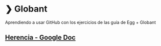 # ❯ Globant
Aprendiendo a usar GitHub con los ejercicios de las guía de Egg + Globant

## [Herencia - Google Doc](https://docs.google.com/document/d/1iMzZx3IOXmJN6iYwGx9Bvx9EmVQcXEcidm95_u6dZWQ/edit?usp=sharing)
